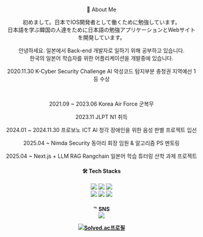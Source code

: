 <div align="center"><p>💬 About Me </p>
<p>初めまして。日本でIOS開発者として働くために勉強しています。<br>
日本語を学ぶ韓国の人達をために日本語の勉強アプリケーションとWebサイトを開発しています。</p>
<p>안녕하세요. 일본에서 Back-end 개발자로 일하기 위해 공부하고 있습니다. <br>
한국의 일본어 학습자를 위한 어플리케이션을 개발중에 있습니다.</p>

<p> 2020.11.30 K-Cyber Security Challenge AI 악성코드 탐지부분 충청권 지역예선 1등 수상 </p><br>
<p> 2021.09 ~ 2023.06 Korea Air Force 군복무 </p>
<p> 2023.11 JLPT N1 취득 </p>
<p> 2024.01 ~ 2024.11.30 프로보노 ICT AI 청각 장애인을 위한 음성 판별 프로젝트 입선 </p>
<p> 2025.04 ~ Nimda Security 동아리 회장 임원 & 알고리즘 PS 멘토링 </p>
<p> 2025.04 ~ Next.js + LLM RAG Rangchain 일본어 학습 튜터링 산학 과제 프로젝트 </p>
  
<div align="center"><h4>🛠️ Tech Stacks</h4>
<img src="https://img.shields.io/badge/java-007396?style=flat&logo=java&logoColor=white"> 
<img src="https://img.shields.io/badge/c++-00599C?style=flat&logo=c%2B%2B&logoColor=white"> 
<img src="https://img.shields.io/badge/dart-0175C2?style=flat&logo=dart&logoColor=white"><br>
<img src="https://img.shields.io/badge/spring-6DB33F?style=flat&logo=spring&logoColor=white">
<img src="https://img.shields.io/badge/flutter-02569B?style=flat&logo=flutter&logoColor=white">
<img src="https://img.shields.io/badge/nextjs-000000?style=flat&logo=next.js&logoColor=white">
  
<h4>℡ SNS</4><br>
<a href="https://novlog.tistory.com/"><img src="https://img.shields.io/badge/Tistory-000000?style=flat-square&logo=tistory&logoColor=white"/></a>
  
[![Solved.ac프로필](http://mazassumnida.wtf/api/mini/generate_badge?boj=nov2pro)](https://solved.ac/nov2pro)

</div>
